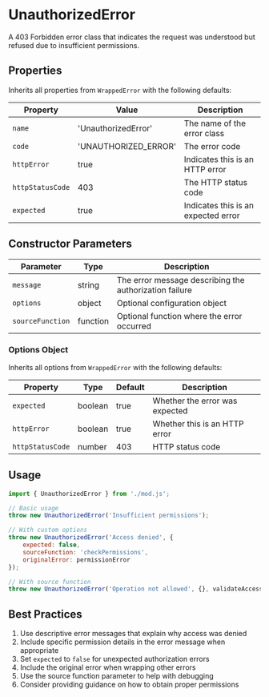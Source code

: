 # UnauthorizedError

A 403 Forbidden error class that indicates the request was understood but refused due to insufficient permissions.

## Properties

Inherits all properties from `WrappedError` with the following defaults:

| Property | Value | Description |
|----------|-------|-------------|
| `name` | 'UnauthorizedError' | The name of the error class |
| `code` | 'UNAUTHORIZED_ERROR' | The error code |
| `httpError` | true | Indicates this is an HTTP error |
| `httpStatusCode` | 403 | The HTTP status code |
| `expected` | true | Indicates this is an expected error |

## Constructor Parameters

| Parameter | Type | Description |
|-----------|------|-------------|
| `message` | string | The error message describing the authorization failure |
| `options` | object | Optional configuration object |
| `sourceFunction` | function | Optional function where the error occurred |

### Options Object

Inherits all options from `WrappedError` with the following defaults:

| Property | Type | Default | Description |
|----------|------|---------|-------------|
| `expected` | boolean | true | Whether the error was expected |
| `httpError` | boolean | true | Whether this is an HTTP error |
| `httpStatusCode` | number | 403 | HTTP status code |

## Usage

```javascript
import { UnauthorizedError } from './mod.js';

// Basic usage
throw new UnauthorizedError('Insufficient permissions');

// With custom options
throw new UnauthorizedError('Access denied', {
    expected: false,
    sourceFunction: 'checkPermissions',
    originalError: permissionError
});

// With source function
throw new UnauthorizedError('Operation not allowed', {}, validateAccess);
```

## Best Practices

1. Use descriptive error messages that explain why access was denied
2. Include specific permission details in the error message when appropriate
3. Set `expected` to `false` for unexpected authorization errors
4. Include the original error when wrapping other errors
5. Use the source function parameter to help with debugging
6. Consider providing guidance on how to obtain proper permissions 
